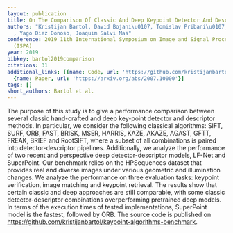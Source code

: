 ```yaml
---
layout: publication
title: On The Comparison Of Classic And Deep Keypoint Detector And Descriptor Methods
authors: "Kristijan Bartol, David Bojani\u0107, Tomislav Pribani\u0107, Tomislav Petkovi\u0107\
  , Yago Diez Donoso, Joaquim Salvi Mas"
conference: 2019 11th International Symposium on Image and Signal Processing and Analysis
  (ISPA)
year: 2019
bibkey: bartol2019comparison
citations: 31
additional_links: [{name: Code, url: 'https://github.com/kristijanbartol/keypoint-algorithms-benchmark'},
  {name: Paper, url: 'https://arxiv.org/abs/2007.10000'}]
tags: []
short_authors: Bartol et al.
---
```

The purpose of this study is to give a performance comparison between several
classic hand-crafted and deep key-point detector and descriptor methods. In
particular, we consider the following classical algorithms: SIFT, SURF, ORB,
FAST, BRISK, MSER, HARRIS, KAZE, AKAZE, AGAST, GFTT, FREAK, BRIEF and RootSIFT,
where a subset of all combinations is paired into detector-descriptor
pipelines. Additionally, we analyze the performance of two recent and
perspective deep detector-descriptor models, LF-Net and SuperPoint. Our
benchmark relies on the HPSequences dataset that provides real and diverse
images under various geometric and illumination changes. We analyze the
performance on three evaluation tasks: keypoint verification, image matching
and keypoint retrieval. The results show that certain classic and deep
approaches are still comparable, with some classic detector-descriptor
combinations overperforming pretrained deep models. In terms of the execution
times of tested implementations, SuperPoint model is the fastest, followed by
ORB. The source code is published on
https://github.com/kristijanbartol/keypoint-algorithms-benchmark.